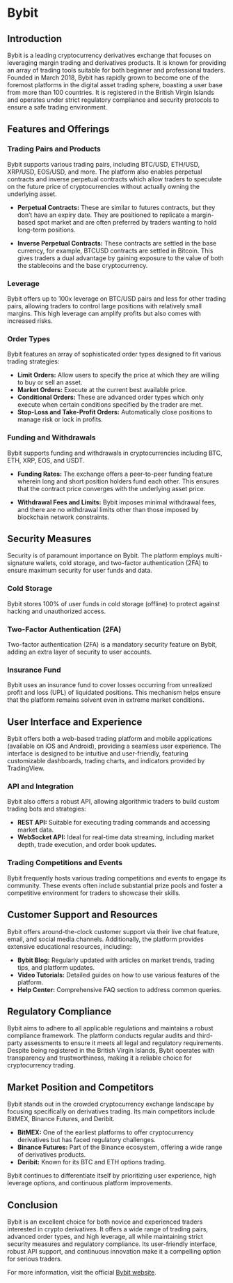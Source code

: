 # Bybit

## Introduction

Bybit is a leading cryptocurrency derivatives exchange that focuses on leveraging margin trading and derivatives products. It is known for providing an array of trading tools suitable for both beginner and professional traders. Founded in March 2018, Bybit has rapidly grown to become one of the foremost platforms in the digital asset trading sphere, boasting a user base from more than 100 countries. It is registered in the British Virgin Islands and operates under strict regulatory compliance and security protocols to ensure a safe trading environment.

## Features and Offerings

### Trading Pairs and Products

Bybit supports various trading pairs, including BTC/USD, ETH/USD, XRP/USD, EOS/USD, and more. The platform also enables perpetual contracts and inverse perpetual contracts which allow traders to speculate on the future price of cryptocurrencies without actually owning the underlying asset. 

- **Perpetual Contracts:** These are similar to futures contracts, but they don’t have an expiry date. They are positioned to replicate a margin-based spot market and are often preferred by traders wanting to hold long-term positions.

- **Inverse Perpetual Contracts:** These contracts are settled in the base currency, for example, BTCUSD contracts are settled in Bitcoin. This gives traders a dual advantage by gaining exposure to the value of both the stablecoins and the base cryptocurrency.

### Leverage

Bybit offers up to 100x leverage on BTC/USD pairs and less for other trading pairs, allowing traders to control large positions with relatively small margins. This high leverage can amplify profits but also comes with increased risks.

### Order Types

Bybit features an array of sophisticated order types designed to fit various trading strategies:

- **Limit Orders:** Allow users to specify the price at which they are willing to buy or sell an asset.
- **Market Orders:** Execute at the current best available price.
- **Conditional Orders:** These are advanced order types which only execute when certain conditions specified by the trader are met.
- **Stop-Loss and Take-Profit Orders:** Automatically close positions to manage risk or lock in profits.

### Funding and Withdrawals

Bybit supports funding and withdrawals in cryptocurrencies including BTC, ETH, XRP, EOS, and USDT.

- **Funding Rates:** The exchange offers a peer-to-peer funding feature wherein long and short position holders fund each other. This ensures that the contract price converges with the underlying asset price.
  
- **Withdrawal Fees and Limits:** Bybit imposes minimal withdrawal fees, and there are no withdrawal limits other than those imposed by blockchain network constraints.

## Security Measures

Security is of paramount importance on Bybit. The platform employs multi-signature wallets, cold storage, and two-factor authentication (2FA) to ensure maximum security for user funds and data.

### Cold Storage

Bybit stores 100% of user funds in cold storage (offline) to protect against hacking and unauthorized access.

### Two-Factor Authentication (2FA)

Two-factor authentication (2FA) is a mandatory security feature on Bybit, adding an extra layer of security to user accounts.

### Insurance Fund

Bybit uses an insurance fund to cover losses occurring from unrealized profit and loss (UPL) of liquidated positions. This mechanism helps ensure that the platform remains solvent even in extreme market conditions.

## User Interface and Experience

Bybit offers both a web-based trading platform and mobile applications (available on iOS and Android), providing a seamless user experience. The interface is designed to be intuitive and user-friendly, featuring customizable dashboards, trading charts, and indicators provided by TradingView.

### API and Integration

Bybit also offers a robust API, allowing algorithmic traders to build custom trading bots and strategies:

- **REST API:** Suitable for executing trading commands and accessing market data.
- **WebSocket API:** Ideal for real-time data streaming, including market depth, trade execution, and order book updates.

### Trading Competitions and Events

Bybit frequently hosts various trading competitions and events to engage its community. These events often include substantial prize pools and foster a competitive environment for traders to showcase their skills.

## Customer Support and Resources

Bybit offers around-the-clock customer support via their live chat feature, email, and social media channels. Additionally, the platform provides extensive educational resources, including:

- **Bybit Blog:** Regularly updated with articles on market trends, trading tips, and platform updates.
- **Video Tutorials:** Detailed guides on how to use various features of the platform.
- **Help Center:** Comprehensive FAQ section to address common queries.

## Regulatory Compliance

Bybit aims to adhere to all applicable regulations and maintains a robust compliance framework. The platform conducts regular audits and third-party assessments to ensure it meets all legal and regulatory requirements. Despite being registered in the British Virgin Islands, Bybit operates with transparency and trustworthiness, making it a reliable choice for cryptocurrency trading.

## Market Position and Competitors

Bybit stands out in the crowded cryptocurrency exchange landscape by focusing specifically on derivatives trading. Its main competitors include BitMEX, Binance Futures, and Deribit.

- **BitMEX:** One of the earliest platforms to offer cryptocurrency derivatives but has faced regulatory challenges.
- **Binance Futures:** Part of the Binance ecosystem, offering a wide range of derivatives products.
- **Deribit:** Known for its BTC and ETH options trading.

Bybit continues to differentiate itself by prioritizing user experience, high leverage options, and continuous platform improvements.

## Conclusion

Bybit is an excellent choice for both novice and experienced traders interested in crypto derivatives. It offers a wide range of trading pairs, advanced order types, and high leverage, all while maintaining strict security measures and regulatory compliance. Its user-friendly interface, robust API support, and continuous innovation make it a compelling option for serious traders.

For more information, visit the official [Bybit website](https://www.bybit.com/).